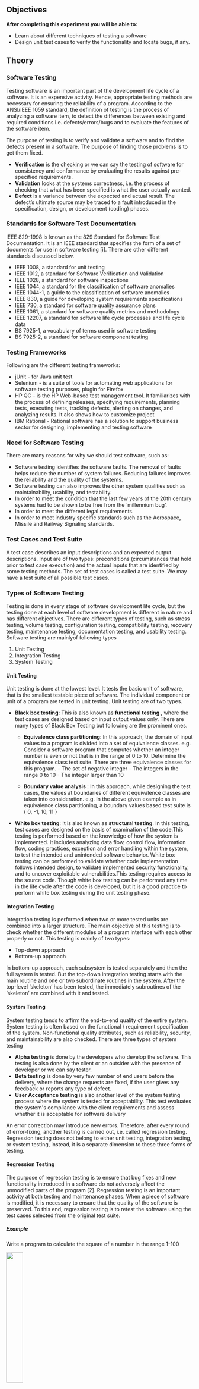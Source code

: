 ## Objectives

**After completing this experiment you will be able to:**

- Learn about different techniques of testing a software
- Design unit test cases to verify the functionality and locate bugs, if any.

## Theory

### Software Testing

Testing software is an important part of the development life cycle of a software. It is an expensive activity. Hence, appropriate testing methods are necessary for ensuring the reliability of a program. According to the ANSI/IEEE 1059 standard, the definition of testing is the process of analyzing a software item, to detect the differences between existing and required conditions i.e. defects/errors/bugs and to evaluate the features of the software item.

The purpose of testing is to verify and validate a software and to find the defects present in a software. The purpose of finding those problems is to get them fixed.


- **Verification** is the checking or we can say the testing of software for consistency and conformance by evaluating the results against pre-specified requirements.
- **Validation** looks at the systems correctness, i.e. the process of checking that what has been specified is what the user actually wanted.
- **Defect** is a variance between the expected and actual result. The defect’s ultimate source may be traced to a fault introduced in the specification, design, or development (coding) phases.

### Standards for Software Test Documentation
IEEE 829-1998 is known as the 829 Standard for Software Test Documentation. It is an IEEE standard that specifies the form of a set of documents for use in software testing [i]. There are other different standards discussed below.

- IEEE 1008, a standard for unit testing
- IEEE 1012, a standard for Software Verification and Validation
- IEEE 1028, a standard for software inspections
- IEEE 1044, a standard for the classification of software anomalies
- IEEE 1044-1, a guide to the classification of software anomalies
- IEEE 830, a guide for developing system requirements specifications
- IEEE 730, a standard for software quality assurance plans
- IEEE 1061, a standard for software quality metrics and methodology
- IEEE 12207, a standard for software life cycle processes and life cycle data
- BS 7925-1, a vocabulary of terms used in software testing
- BS 7925-2, a standard for software component testing


### Testing Frameworks
Following are the different testing frameworks:

- jUnit - for Java unit test 
- Selenium - is a suite of tools for automating web applications for software testing purposes, plugin for Firefox 
- HP QC - is the HP Web-based test management tool. It familiarizes with the process of defining releases, specifying requirements, planning tests, executing tests, tracking defects, alerting on changes, and analyzing results. It also shows how to customize project 
- IBM Rational - Rational software has a solution to support business sector for designing, implementing and testing software 

### Need for Software Testing
There are many reasons for why we should test software, such as:

- Software testing identifies the software faults. The removal of faults helps reduce the number of system failures. Reducing failures improves the reliability and the quality of the systems.
- Software testing can also improves the other system qualities such as maintainability, usability, and testability.
- In order to meet the condition that the last few years of the 20th century systems had to be shown to be free from the ‘millennium bug’.
- In order to meet the different legal requirements.
- In order to meet industry specific standards such as the Aerospace, Missile and Railway Signaling standards.


### Test Cases and Test Suite
A test case describes an input descriptions and an expected output descriptions. Input are of two types: preconditions (circumstances that hold prior to test case execution) and the actual inputs that are identified by some testing methods. The set of test cases is called a test suite. We may have a test suite of all possible test cases.

### Types of Software Testing
Testing is done in every stage of software development life cycle, but the testing done at each level of software development is different in nature and has different objectives. There are different types of testing, such as stress testing, volume testing, configuration testing, compatibility testing, recovery testing, maintenance testing, documentation testing, and usability testing. Software testing are mainlyof following types 

1. Unit Testing
2. Integration Testing
3. System Testing


#### **Unit Testing**

Unit testing is done at the lowest level. It tests the basic unit of software, that is the smallest testable piece of software. The individual component or unit of a program are tested in unit testing. Unit testing are of two types.

- **Black box testing**: This is also known as **functional testing** , where the test cases are designed based on input output values only. There are many types of Black Box Testing but following are the prominent ones.
  - **Equivalence class partitioning**: In this approach, the domain of input values to a program is divided into a set of equivalence classes. e.g. Consider a software program that computes whether an integer number is even or not that is in the range of 0 to 10. Determine the equivalence class test suite. There are three equivalence classes for this program. - The set of negative integer - The integers in the range 0 to 10 - The integer larger than 10

  - **Boundary value analysis** : In this approach, while designing the test cases, the values at boundaries of different equivalence classes are taken into consideration. e.g. In the above given example as in equivalence class partitioning, a boundary values based test suite is { 0, -1, 10, 11 }

- **White box testing**: It is also known as **structural testing**. In this testing, test cases are designed on the basis of examination of the code.This testing is performed based on the knowledge of how the system is implemented. It includes analyzing data flow, control flow, information flow, coding practices, exception and error handling within the system, to test the intended and unintended software behavior. White box testing can be performed to validate whether code implementation follows intended design, to validate implemented security functionality, and to uncover exploitable vulnerabilities.This testing requires access to the source code. Though white box testing can be performed any time in the life cycle after the code is developed, but it is a good practice to perform white box testing during the unit testing phase.

#### **Integration Testing**
Integration testing is performed when two or more tested units are combined into a larger structure. The main objective of this testing is to check whether the different modules of a program interface with each other properly or not. This testing is mainly of two types:

- Top-down approach
- Bottom-up approach

In bottom-up approach, each subsystem is tested separately and then the full system is tested. But the top-down integration testing starts with the main routine and one or two subordinate routines in the system. After the top-level ‘skeleton’ has been tested, the immediately subroutines of the ‘skeleton’ are combined with it and tested.

#### **System Testing**
System testing tends to affirm the end-to-end quality of the entire system. System testing is often based on the functional / requirement specification of the system. Non-functional quality attributes, such as reliability, security, and maintainability are also checked. There are three types of system testing

- **Alpha testing** is done by the developers who develop the software. This testing is also done by the client or an outsider with the presence of developer or we can say tester.
- **Beta testing** is done by very few number of end users before the delivery, where the change requests are fixed, if the user gives any feedback or reports any type of defect.
- **User Acceptance testing** is also another level of the system testing process where the system is tested for acceptability. This test evaluates the system's compliance with the client requirements and assess whether it is acceptable for software delivery

An error correction may introduce new errors. Therefore, after every round of error-fixing, another testing is carried out, i.e. called regression testing. Regression testing does not belong to either unit testing, integration testing, or system testing, instead, it is a separate dimension to these three forms of testing.

#### **Regression Testing**

The purpose of regression testing is to ensure that bug fixes and new functionality introduced in a software do not adversely affect the unmodified parts of the program [2]. Regression testing is an important activity at both testing and maintenance phases. When a piece of software is modified, it is necessary to ensure that the quality of the software is preserved. To this end, regression testing is to retest the software using the test cases selected from the original test suite.

##### **Example**
Write a program to calculate the square of a number in the range 1-100


<div >
<img src="images/c1.png" width="30%">
</div>


##### **Output**

 Inputs               Outputs  
I1 : -2		O1 :  Beyond the range  
I2 :  0 	O2 :  Beyond the range   
I3 :  1		O3 :  Square of 1 is 1  
I4 : 100	O4 :  Square of 100 is 10000  
I5 : 101    O5 :  Beyond the range  
I6 : 4      O6 :  Square of 4 is 16  
I7 : 62		O7 :  Square of 62 is 3844  



##### **Test Cases**

T1 : {I1 ,O1}  
T2 : {I2 ,O2}  
T3 : {I3, O3}  
T4 : {I4, O4}  
T5 : {I5, O5}  
T6 : {I6, O6}  
T7 : {I7, O7}


### Some Remarks
A prevalent misconception among the beginners is that one should be concerned with testing only after coding ends. Testing is, in fact, not a phase towards the end. It is rather a continuous process. The efforts for testing should begin in the form of preparation of test cases after the requirements have been finalized. The Software Requirements Specification (SRS) document captures all features to be expected from the system. The requirements so identified here should serve as a basis towards preparation of the test cases. Test cases should be designed in such a way that all target features could be verified. However, testing a software is not only about proving that it works correctly. Successful testing should also point out the bugs present in the system, if any.



